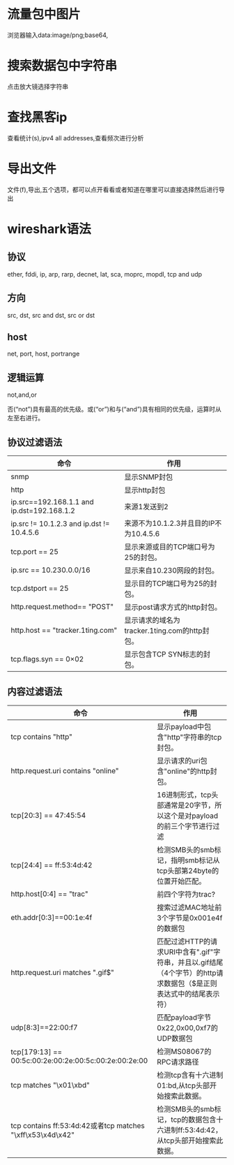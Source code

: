 # 流量包中图片
浏览器输入data:image/png;base64,<base64>
# 搜索数据包中字符串
点击放大镜选择字符串
# 查找黑客ip
查看统计(s),ipv4 all addresses,查看频次进行分析
# 导出文件
文件(f),导出,五个选项，都可以点开看看或者知道在哪里可以直接选择然后进行导出
# wireshark语法
## 协议
ether, fddi, ip, arp, rarp, decnet, lat, sca, moprc, mopdl, tcp and udp
## 方向
src, dst, src and dst, src or dst
## host
net, port, host, portrange
## 逻辑运算
not,and,or

否(“not”)具有最高的优先级。或(“or”)和与(“and”)具有相同的优先级，运算时从左至右进行。

## 协议过滤语法
命令|作用
-|-
snmp|显示SNMP封包
http|显示http封包
ip.src==192.168.1.1 and ip.dst=192.168.1.2|来源1发送到2
ip.src != 10.1.2.3 and ip.dst != 10.4.5.6|来源不为10.1.2.3并且目的IP不为10.4.5.6
tcp.port == 25|显示来源或目的TCP端口号为25的封包。
ip.src == 10.230.0.0/16|显示来自10.230网段的封包。
tcp.dstport == 25|显示目的TCP端口号为25的封包。
http.request.method== "POST"|显示post请求方式的http封包。
http.host == "tracker.1ting.com"|显示请求的域名为tracker.1ting.com的http封包。
tcp.flags.syn == 0×02|显示包含TCP SYN标志的封包。
## 内容过滤语法
命令|作用
-|-
tcp contains "http"|显示payload中包含"http"字符串的tcp封包。
http.request.uri contains "online"|显示请求的uri包含"online"的http封包。
tcp[20:3] == 47:45:54|16进制形式，tcp头部通常是20字节，所以这个是对payload的前三个字节进行过滤 
tcp[24:4] == ff:53:4d:42|检测SMB头的smb标记，指明smb标记从tcp头部第24byte的位置开始匹配。
http.host[0:4] == "trac"|前四个字符为trac?
eth.addr[0:3]==00:1e:4f|搜索过滤MAC地址前3个字节是0x001e4f的数据包
http.request.uri matches ".gif$"|匹配过滤HTTP的请求URI中含有".gif"字符串，并且以.gif结尾（4个字节）的http请求数据包（$是正则表达式中的结尾表示符）
udp[8:3]==22:00:f7|匹配payload字节0x22,0x00,0xf7的UDP数据包
tcp[179:13] == 00:5c:00:2e:00:2e:00:5c:00:2e:00:2e:00|检测MS08067的RPC请求路径
tcp matches "\\x01\\xbd"|检测tcp含有十六进制01:bd,从tcp头部开始搜索此数据。
tcp contains ff:53:4d:42或者tcp matches "\\xff\\x53\\x4d\\x42"|检测SMB头的smb标记，tcp的数据包含十六进制ff:53:4d:42，从tcp头部开始搜索此数据。